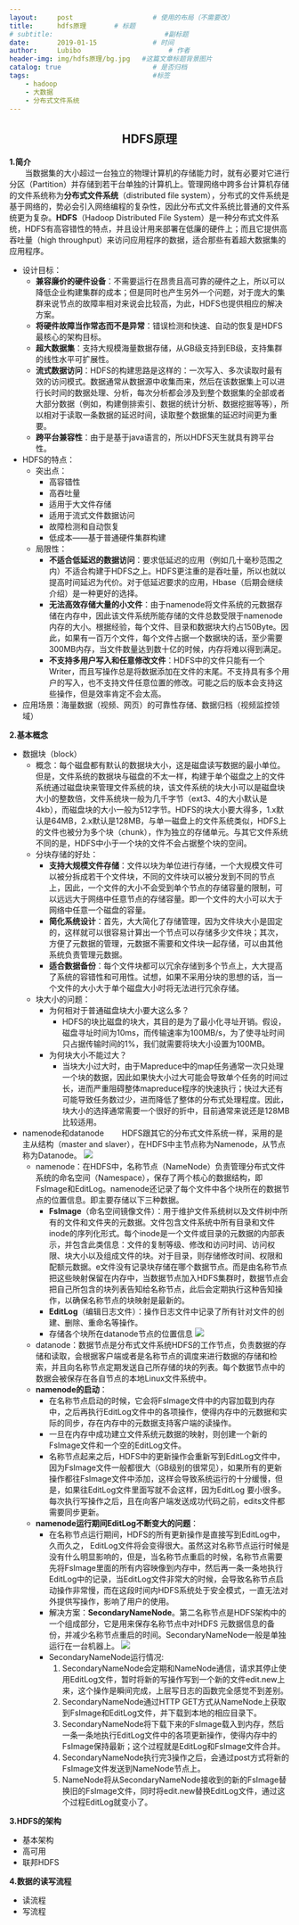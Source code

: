 ```yaml
---
layout:     post   				    # 使用的布局（不需要改）
title:      hdfs原理 	     # 标题 
# subtitle:                            #副标题
date:       2019-01-15 				# 时间
author:     Lubibo 						# 作者
header-img: img/hdfs原理/bg.jpg 	#这篇文章标题背景图片
catalog: true 						# 是否归档
tags:								#标签
    - hadoop
    - 大数据
    - 分布式文件系统
---
```

## <center> HDFS原理
**1.简介**<br>
&emsp;&emsp;当数据集的大小超过一台独立的物理计算机的存储能力时，就有必要对它进行分区（Partition）并存储到若干台单独的计算机上。管理网络中跨多台计算机存储的文件系统称为**分布式文件系统**（distributed file system），分布式的文件系统是基于网络的，势必会引入网络编程的复杂性，因此分布式文件系统比普通的文件系统更为复杂。**HDFS**（Hadoop Distributed File System）是一种分布式文件系统，HDFS有高容错性的特点，并且设计用来部署在低廉的硬件上；而且它提供高吞吐量（high throughput）来访问应用程序的数据，适合那些有着超大数据集的应用程序。
- 设计目标：
  - **兼容廉价的硬件设备**：不需要运行在昂贵且高可靠的硬件之上，所以可以降低企业构建集群的成本；但是同时也产生另外一个问题，对于庞大的集群来说节点的故障率相对来说会比较高，为此，HDFS也提供相应的解决方案。
  - **将硬件故障当作常态而不是异常**：错误检测和快速、自动的恢复是HDFS最核心的架构目标。
  - **超大数据集**：支持大规模海量数据存储，从GB级支持到EB级，支持集群的线性水平可扩展性。
  - **流式数据访问**：HDFS的构建思路是这样的：一次写入、多次读取时最有效的访问模式。数据通常从数据源中收集而来，然后在该数据集上可以进行长时间的数据处理、分析，每次分析都会涉及到整个数据集的全部或者大部分数据（例如，构建倒排索引、数据的统计分析、数据挖掘等等），所以相对于读取一条数据的延迟时间，读取整个数据集的延迟时间更为重要。
  - **跨平台兼容性**：由于是基于java语言的，所以HDFS天生就具有跨平台性。
- HDFS的特点：
    - 突出点：
      - 高容错性
      - 高吞吐量
      - 适用于大文件存储
      - 适用于流式文件数据访问
      - 故障检测和自动恢复
      - 低成本——基于普通硬件集群构建
    - 局限性：
      - **不适合低延迟的数据访问**：要求低延迟的应用（例如几十毫秒范围之内）不适合构建于HDFS之上。HDFS更注重的是吞吐量，所以也就以提高时间延迟为代价。对于低延迟要求的应用，Hbase（后期会继续介绍）是一种更好的选择。
      - **无法高效存储大量的小文件**：由于namenode将文件系统的元数据存储在内存中，因此该文件系统所能存储的文件总数受限于namenode内存的大小。根据经验，每个文件、目录和数据块大约占150Byte。因此，如果有一百万个文件，每个文件占据一个数据块的话，至少需要300MB内存，当文件数量达到数十亿的时候，内存将难以得到满足。
      - **不支持多用户写入和任意修改文件**：HDFS中的文件只能有一个Writer，而且写操作总是将数据添加在文件的末尾。不支持具有多个用户的写入，也不支持文件任意位置的修改。可能之后的版本会支持这些操作，但是效率肯定不会太高。
- 应用场景：海量数据（视频、网页）的可靠性存储、数据归档（视频监控领域）

**2.基本概念**
- 数据块（block）
  - 概念：每个磁盘都有默认的数据块大小，这是磁盘读写数据的最小单位。但是，文件系统的数据块与磁盘的不太一样，构建于单个磁盘之上的文件系统通过磁盘块来管理文件系统的块，该文件系统的块大小可以是磁盘块大小的整数倍，文件系统块一般为几千字节（ext3、4的大小默认是4kb），而磁盘块的大小一般为512字节。HDFS的块大小要大得多，1.x默认是64MB，2.x默认是128MB，与单一磁盘上的文件系统类似，HDFS上的文件也被分为多个块（chunk），作为独立的存储单元。与其它文件系统不同的是，HDFS中小于一个块的文件不会占据整个块的空间。
  - 分块存储的好处：
    - **支持大规模文件存储**：文件以块为单位进行存储，一个大规模文件可以被分拆成若干个文件块，不同的文件块可以被分发到不同的节点上，因此，一个文件的大小不会受到单个节点的存储容量的限制，可以远远大于网络中任意节点的存储容量。即一个文件的大小可以大于网络中任意一个磁盘的容量。
    - **简化系统设计**：首先，大大简化了存储管理，因为文件块大小是固定的，这样就可以很容易计算出一个节点可以存储多少文件块；其次，方便了元数据的管理，元数据不需要和文件块一起存储，可以由其他系统负责管理元数据。
    - **适合数据备份**：每个文件块都可以冗余存储到多个节点上，大大提高了系统的容错性和可用性。试想，如果不采用分块的思想的话，当一个文件的大小大于单个磁盘大小时将无法进行冗余存储。
  - 块大小的问题：
    - 为何相对于普通磁盘块大小要大这么多？
      - HDFS的块比磁盘的块大，其目的是为了最小化寻址开销。假设，磁盘寻址时间为10ms，而传输速率为100MB/s，为了使寻址时间只占据传输时间的1%，我们就需要将块大小设置为100MB。
    - 为何块大小不能过大？
      - 当块大小过大时，由于Mapreduce中的map任务通常一次只处理一个块的数据，因此如果快大小过大可能会导致单个任务的时间过长，进而严重阻碍整体mapreduce程序的快速执行；快过大还有可能导致任务数过少，进而降低了整体的分布式处理程度。因此，块大小的选择通常需要一个很好的折中，目前通常来说还是128MB比较适用。
- namenode和datanode
&emsp;&emsp;HDFS跟其它的分布式文件系统一样，采用的是主从结构（master and slaver），在HDFS中主节点称为Namenode，从节点称为Datanode。
![](../img/hdfs原理/namenode和datanode.jpg)
  - namenode：在HDFS中，名称节点（NameNode）负责管理分布式文件系统的命名空间（Namespace），保存了两个核心的数据结构，即FsImage和EditLog。namenode还记录了每个文件中各个块所在的数据节点的位置信息。即主要存储以下三种数据。
    - **FsImage**（命名空间镜像文件）：用于维护文件系统树以及文件树中所有的文件和文件夹的元数据。文件包含文件系统中所有目录和文件inode的序列化形式。每个inode是一个文件或目录的元数据的内部表示，并包含此类信息：文件的复制等级、修改和访问时间、访问权限、块大小以及组成文件的块。对于目录，则存储修改时间、权限和配额元数据。e文件没有记录块存储在哪个数据节点。而是由名称节点把这些映射保留在内存中，当数据节点加入HDFS集群时，数据节点会把自己所包含的块列表告知给名称节点，此后会定期执行这种告知操作，以确保名称节点的块映射是最新的。
    - **EditLog**（编辑日志文件）：操作日志文件中记录了所有针对文件的创建、删除、重命名等操作。
    - 存储各个块所在datanode节点的位置信息
    ![](../img/hdfs原理/fsimage和editlog.jpg)
  - datanode：数据节点是分布式文件系统HDFS的工作节点，负责数据的存储和读取，会根据客户端或者是名称节点的调度来进行数据的存储和检索，并且向名称节点定期发送自己所存储的块的列表。每个数据节点中的数据会被保存在各自节点的本地Linux文件系统中。
  - **namenode的启动**：
    - 在名称节点启动的时候，它会将FsImage文件中的内容加载到内存中，之后再执行EditLog文件中的各项操作，使得内存中的元数据和实际的同步，存在内存中的元数据支持客户端的读操作。
    - 一旦在内存中成功建立文件系统元数据的映射，则创建一个新的FsImage文件和一个空的EditLog文件。
    - 名称节点起来之后，HDFS中的更新操作会重新写到EditLog文件中，因为FsImage文件一般都很大（GB级别的很常见），如果所有的更新操作都往FsImage文件中添加，这样会导致系统运行的十分缓慢，但是，如果往EditLog文件里面写就不会这样，因为EditLog 要小很多。每次执行写操作之后，且在向客户端发送成功代码之前，edits文件都需要同步更新。
  - **namenode运行期间EditLog不断变大的问题**：
    - 在名称节点运行期间，HDFS的所有更新操作是直接写到EditLog中，久而久之， EditLog文件将会变得很大。虽然这对名称节点运行时候是没有什么明显影响的，但是，当名称节点重启的时候，名称节点需要先将FsImage里面的所有内容映像到内存中，然后再一条一条地执行EditLog中的记录，当EditLog文件非常大的时候，会导致名称节点启动操作非常慢，而在这段时间内HDFS系统处于安全模式，一直无法对外提供写操作，影响了用户的使用。
    - 解决方案：**SecondaryNameNode**。第二名称节点是HDFS架构中的一个组成部分，它是用来保存名称节点中对HDFS 元数据信息的备份，并减少名称节点重启的时间。SecondaryNameNode一般是单独运行在一台机器上。
    ![](../img/hdfs原理/secondary&#32;namenode.jpg)
    - SecondaryNameNode运行情况:
      1. SecondaryNameNode会定期和NameNode通信，请求其停止使用EditLog文件，暂时将新的写操作写到一个新的文件edit.new上来，这个操作是瞬间完成，上层写日志的函数完全感觉不到差别。
      2. SecondaryNameNode通过HTTP GET方式从NameNode上获取到FsImage和EditLog文件，并下载到本地的相应目录下。
      3. SecondaryNameNode将下载下来的FsImage载入到内存，然后一条一条地执行EditLog文件中的各项更新操作，使得内存中的FsImage保持最新；这个过程就是EditLog和FsImage文件合并。
      4. SecondaryNameNode执行完3操作之后，会通过post方式将新的FsImage文件发送到NameNode节点上。
      5. NameNode将从SecondaryNameNode接收到的新的FsImage替换旧的FsImage文件，同时将edit.new替换EditLog文件，通过这个过程EditLog就变小了。

**3.HDFS的架构**
- 基本架构
- 高可用
- 联邦HDFS

**4.数据的读写流程**
- 读流程
- 写流程